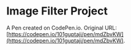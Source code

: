 # Image Filter Project

A Pen created on CodePen.io. Original URL: [https://codepen.io/101guptaji/pen/mdZbvKW](https://codepen.io/101guptaji/pen/mdZbvKW).

